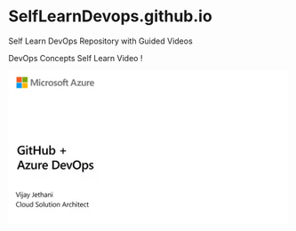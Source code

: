 # SelfLearnDevops.github.io
Self Learn DevOps Repository with Guided Videos

DevOps Concepts Self Learn Video !

[![IMAGE ALT TEXT HERE](Images/DevOpsConcepts.JPG)](https://www.microsoft.com/en-us/videoplayer/embed/RWHxSR)
